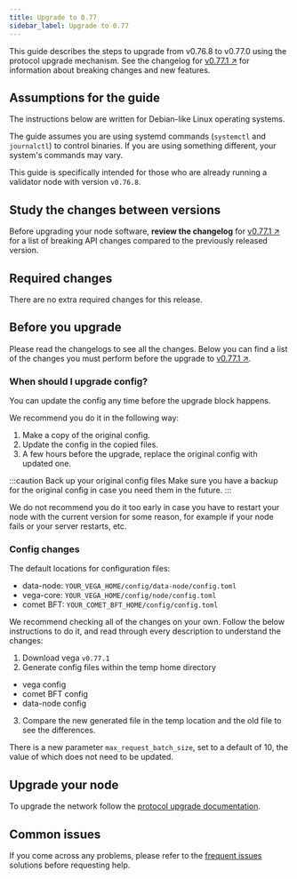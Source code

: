 ```yaml
---
title: Upgrade to 0.77
sidebar_label: Upgrade to 0.77
---
```


This guide describes the steps to upgrade from v0.76.8 to v0.77.0 using the protocol upgrade mechanism. See the changelog for  [v0.77.1 ↗](https://github.com/vegaprotocol/vega/releases/tag/v0.77.1) for information about breaking changes and new features.

## Assumptions for the guide
The instructions below are written for Debian-like Linux operating systems.

The guide assumes you are using systemd commands (`systemctl` and `journalctl`) to control binaries. If you are using something different, your system's commands may vary.

This guide is specifically intended for those who are already running a validator node with version `v0.76.8`.

## Study the changes between versions

Before upgrading your node software, **review the changelog** for [v0.77.1 ↗](https://github.com/vegaprotocol/vega/releases/tag/v0.77.1) for a list of breaking API changes compared to the previously released version.

## Required changes
There are no extra required changes for this release.

## Before you upgrade

Please read the changelogs to see all the changes. Below you can find a list of the changes you must perform before the upgrade to [v0.77.1 ↗](https://github.com/vegaprotocol/vega/releases/tag/v0.77.1).

### When should I upgrade config?

You can update the config any time before the upgrade block happens.

We recommend you do it in the following way:

1. Make a copy of the original config.
2. Update the config in the copied files.
3. A few hours before the upgrade, replace the original config with updated one.

:::caution Back up your original config files
Make sure you have a backup for the original config in case you need them in the future.
:::

We do not recommend you do it too early in case you have to restart your node with the current version for some reason, for example if your node fails or your server restarts, etc.

### Config changes

The default locations for configuration files:

- data-node: `YOUR_VEGA_HOME/config/data-node/config.toml`
- vega-core: `YOUR_VEGA_HOME/config/node/config.toml`
- comet BFT: `YOUR_COMET_BFT_HOME/config/config.toml`

We recommend checking all of the changes on your own. Follow the below instructions to do it, and read through every description to understand the changes:

1. Download vega `v0.77.1`
2. Generate config files within the temp home directory
  - vega config
  - comet BFT config
  - data-node config
3. Compare the new generated file in the temp location and the old file to see the differences.

There is a new parameter `max_request_batch_size`, set to a default of 10, the value of which does not need to be updated.

## Upgrade your node
To upgrade the network follow the [protocol upgrade documentation](../how-to/upgrade-network.md).

## Common issues
If you come across any problems, please refer to the [frequent issues](../how-to/solve-frequent-issues.md) solutions before requesting help.
